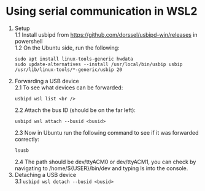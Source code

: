 # Using serial communication in WSL2

1. Setup <br />
    1.1 Install usbipd from https://github.com/dorssel/usbipd-win/releases in powershell <br />
    1.2 On the Ubuntu side, run the following: <br />
    ```
    sudo apt install linux-tools-generic hwdata
    sudo update-alternatives --install /usr/local/bin/usbip usbip /usr/lib/linux-tools/*-generic/usbip 20
    ```
3. Forwarding a USB device <br />
    2.1 To see what devices can be forwarded: <br />
   ```
   usbipd wsl list <br />
   ```
    2.2 Attach the bus ID (should be on the far left): <br />
   ```
   usbipd wsl attach --busid <busid>
   ```
    2.3 Now in Ubuntu run the following command to see if it was forwarded correctly: <br />
   ```
   lsusb
   ```
    2.4 The path should be dev/ttyACM0 or dev/ttyACM1, you can check by navigating to /home/${USER}/bin/dev and typing ls into the console.
5. Detaching a USB device <br />
    3.1 ```usbipd wsl detach --busid <busid>```
